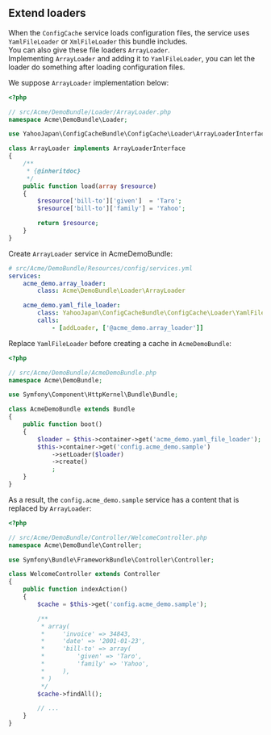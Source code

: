 Extend loaders
--------------

When the `ConfigCache` service loads configuration files, the service uses `YamlFileLoader` or `XmlFileLoader` this bundle includes.  
You can also give these file loaders `ArrayLoader`.  
Implementing `ArrayLoader` and adding it to `YamlFileLoader`, you can let the loader do something after loading configuration files.

We suppose `ArrayLoader` implementation below:

```php
<?php

// src/Acme/DemoBundle/Loader/ArrayLoader.php
namespace Acme\DemoBundle\Loader;

use YahooJapan\ConfigCacheBundle\ConfigCache\Loader\ArrayLoaderInterface;

class ArrayLoader implements ArrayLoaderInterface
{
    /**
     * {@inheritdoc}
     */
    public function load(array $resource)
    {
        $resource['bill-to']['given']  = 'Taro';
        $resource['bill-to']['family'] = 'Yahoo';

        return $resource;
    }
}
```

Create `ArrayLoader` service in AcmeDemoBundle:

```yml
# src/Acme/DemoBundle/Resources/config/services.yml
services:
    acme_demo.array_loader:
        class: Acme\DemoBundle\Loader\ArrayLoader

    acme_demo.yaml_file_loader:
        class: YahooJapan\ConfigCacheBundle\ConfigCache\Loader\YamlFileLoader
        calls:
            - [addLoader, ['@acme_demo.array_loader']]
```

Replace `YamlFileLoader` before creating a cache in `AcmeDemoBundle`:

```php
<?php

// src/Acme/DemoBundle/AcmeDemoBundle.php
namespace Acme\DemoBundle;

use Symfony\Component\HttpKernel\Bundle\Bundle;

class AcmeDemoBundle extends Bundle
{
    public function boot()
    {
        $loader = $this->container->get('acme_demo.yaml_file_loader');
        $this->container->get('config.acme_demo.sample')
            ->setLoader($loader)
            ->create()
            ;
    }
}
```

As a result, the `config.acme_demo.sample` service has a content that is replaced by `ArrayLoader`:

```php
<?php

// src/Acme/DemoBundle/Controller/WelcomeController.php
namespace Acme\DemoBundle\Controller;

use Symfony\Bundle\FrameworkBundle\Controller\Controller;

class WelcomeController extends Controller
{
    public function indexAction()
    {
        $cache = $this->get('config.acme_demo.sample');

        /**
         * array(
         *     'invoice' => 34843,
         *     'date' => '2001-01-23',
         *     'bill-to' => array(
         *         'given' => 'Taro',
         *         'family' => 'Yahoo',
         *     ),
         * )
         */
        $cache->findAll();

        // ...
    }
}
```
